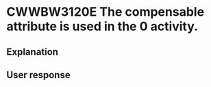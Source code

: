 # CWWBW3120E The compensable attribute is  used in the 0 activity.

## Explanation

## User response